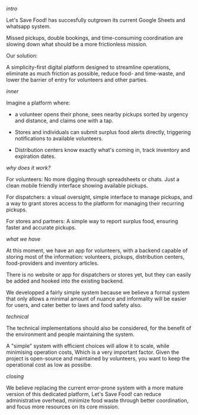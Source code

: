 *intro* 

Let's Save Food! has succesfully outgrown its current Google
Sheets and whatsapp system. 

Missed pickups, double bookings, and time-consuming coordination
are slowing down what should be a more frictionless mission.


Our solution:

A simplicity-first digital platform designed to streamline
operations, eliminate as much friction as possible, reduce food- and time-waste, and lower the
barrier of entry for volunteers and other parties.

*inner*

Imagine a platform where:

- a volunteer opens their phone, sees nearby pickups sorted by
urgency and distance, and claims one with a tap.

- Stores and individuals can submit surplus food alerts directly,
  triggering notifications to available volunteers.

- Distribution centers know exactly what's coming in, track
  inventory and expiration dates.


*why does it work?*

For volunteers: No more digging through spreadsheets or chats.
Just a clean mobile friendly interface showing available pickups.

For dispatchers: a visual oversight, simple interface to manage
pickups, and a way to grant stores access to the platform for 
managing their recurring pickups.

For stores and partners: A simple way to report surplus food,
ensuring faster and accurate pickups.

*what we have*

At this moment, we have an app for volunteers, with a backend
capable of storing most of the information: volunteers, pickups,
distribution centers, food-providers and inventory articles.

There is no website or app for dispatchers or stores yet, but they
can easily be added and hooked into the existing backend.

We developped a fairly simple system because we believe a formal system 
that only allows a minimal amount of nuance and informality will be easier
for users, and cater better to laws and food safety also.

*technical*

The technical implementations should also be considered, for the
benefit of the environment and people maintaining the system.

A "simple" system with efficient choices will allow it to scale,
while minimising operation costs, Which is a very important
factor. Given the project is
open-source and maintained by volunteers, you want to keep the
operational cost as low as possibe.


*closing*

We believe replacing the current error-prone system with a more mature 
version of this dedicated platform, Let's Save Food! can reduce administrative overhead,
minimize food waste through better coordination, and focus more
resources on its core mission.
